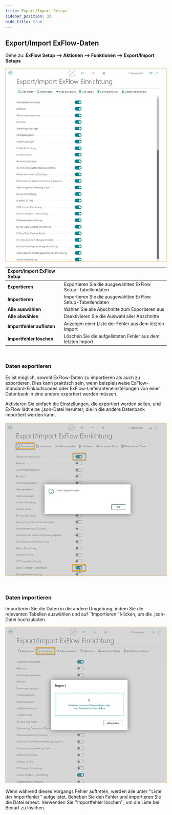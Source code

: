 ```yaml
---
title: Export/Import Setups
sidebar_position: 32
hide_title: true
---
```

## Export/Import ExFlow-Daten

Gehe zu: **ExFlow Setup --> Aktionen --> Funktionen --> Export/Import Setups** 

![Export/Import Setup](../../images/export-import-exflow-setup-001.png)

|Export/Import ExFlow Setup |    |
|:-|:-|
|**Exportieren**| Exportieren Sie die ausgewählten ExFlow Setup-Tabellendaten
|**Importieren**| Importieren Sie die ausgewählten ExFlow Setup-Tabellendaten
|**Alle auswählen**| Wählen Sie alle Abschnitte zum Exportieren aus
|**Alle abwählen**| Deaktivieren Sie die Auswahl aller Abschnitte
|**Importfehler auflisten**| Anzeigen einer Liste der Fehler aus dem letzten Import
|**Importfehler löschen**| Löschen Sie die aufgelisteten Fehler aus dem letzten Import
<br/>

### Daten exportieren
Es ist möglich, sowohl ExFlow-Daten zu importieren als auch zu exportieren. Dies kann praktisch sein, wenn beispielsweise ExFlow-Standard-Einkaufscodes oder ExFlow-Lieferanteneinstellungen von einer Datenbank in eine andere exportiert werden müssen.

Aktivieren Sie einfach die Einstellungen, die exportiert werden sollen, und ExFlow lädt eine .json-Datei herunter, die in die andere Datenbank importiert werden kann.<br/> <br/>
![Export/Import Setup](../../images/export-import-exflow-setup-002.png)

<br/>

### Daten importieren
Importieren Sie die Daten in die andere Umgebung, indem Sie die relevanten Tabellen auswählen und auf ''Importieren'' klicken, um die .json-Datei hochzuladen.  <br/>

![Export/Import Setup](../../images/export-import-exflow-setup-003.png)

Wenn während dieses Vorgangs Fehler auftreten, werden alle unter ''Liste der Importfehler'' aufgelistet. Beheben Sie den Fehler und importieren Sie die Datei erneut. Verwenden Sie ''Importfehler löschen'', um die Liste bei Bedarf zu löschen.

